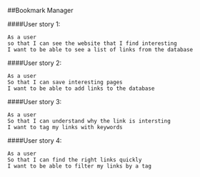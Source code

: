 ##Bookmark Manager

####User story 1:  
```
As a user  
so that I can see the website that I find interesting  
I want to be able to see a list of links from the database
```

####User story 2:  
```
As a user  
So that I can save interesting pages  
I want to be able to add links to the database  
```

####User story 3:  
```
As a user  
So that I can understand why the link is intersting  
I want to tag my links with keywords  
```

####User story 4:  
```
As a user  
So that I can find the right links quickly  
I want to be able to filter my links by a tag  
```
